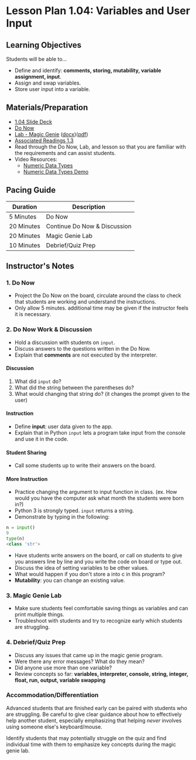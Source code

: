 # Lesson Plan 1.04: Variables and User Input

## Learning Objectives

Students will be able to...

* Define and identify: **comments,  storing, mutability, variable assignment, input**.
* Assign and swap variables.
* Store user input into a variable.

## Materials/Preparation

* [1.04 Slide Deck](https://github.com/Areson/2nd-semester-introduction-to-computer-science/raw/master/units/1_unit/slidedecks/Intro%20Python%201.04%20TEALS.pptx)
* [Do Now][]
* [Lab - Magic Genie][]  ([docx][])([pdf][])
* [Associated Readings 1.3](https://tealsk12.github.io/2nd-semester-introduction-to-computer-science/readings.md#associatedreadings/1.3)
* Read through the Do Now, Lab, and lesson so that you are familiar with the requirements and can assist students.
* Video Resources:
  * [Numeric Data Types](https://youtu.be/5yhn0MFLcu8)
  * [Numeric Data Types Demo](https://youtu.be/T1j2tfZK7OI)

## Pacing Guide

| **Duration**   |     **Description**    |
| ---------- | ------------------ |
| 5 Minutes  | Do Now             |
| 20 Minutes  | Continue Do Now & Discussion |
| 20 Minutes | Magic Genie Lab|
| 10 Minutes | Debrief/Quiz Prep         |

## Instructor's Notes

### 1. Do Now

* Project the Do Now on the board, circulate around the class to check that students are working and understand the instructions.
* Only allow 5 minutes. additional time may be given if the instructor feels it is necessary.

### 2. Do Now Work & Discussion

* Hold a discussion with students on `input`.
* Discuss answers to the questions written in the Do Now.
* Explain that **comments** are not executed by the interpreter.

#### Discussion

1. What did `input` do?
2. What did the string between the parentheses do?
3. What would changing that string do? (it changes the prompt given to the user)

#### Instruction

* Define **input**: user data given to the app.
* Explain that in Python `input` lets a program take input from the console and use it in the code.

#### Student Sharing

* Call some students up to write their answers on the board.

#### More Instruction

* Practice changing the argument to input function in class. (ex. How would you have the computer ask what month the students were born in?)
* Python 3 is strongly typed.  `input` returns a string.
* Demonstrate by typing in the following:

```python
n = input()
9
type(n)
<class 'str'>
```

* Have students write answers on the board, or call on students to give you answers line by line and you write the code on board or type out.
* Discuss the idea of setting variables to be other values.
* What would happen if you don't store a into c in this program?
* **Mutability**: you can change an existing value.

### 3. Magic Genie Lab

* Make sure students feel comfortable saving things as variables and can print multiple things.
* Troubleshoot with students and try to recognize early which students are struggling.

### 4. Debrief/Quiz Prep

* Discuss any issues that came up in the magic genie program.
* Were there any error messages? What do they mean?
* Did anyone use more than one variable?
* Review concepts so far: **variables, interpreter, console, string, integer, float, run, output, variable swapping**

### Accommodation/Differentiation

Advanced students that are finished early can be paired with students who are struggling. Be careful to give clear guidance about how to effectively help another student, especially emphasizing that helping *never* involves using someone else's keyboard/mouse.

Identify students that may potentially struggle on the quiz and find individual time with them to emphasize key concepts during the magic genie lab.

[Do Now]:do_now.md
[Lab - Magic Genie]:lab.md

[pdf]: https://github.com/Areson/2nd-semester-introduction-to-computer-science/raw/master/units/1_unit/04_lesson/lab.pdf
[docx]: https://github.com/Areson/2nd-semester-introduction-to-computer-science/raw/master/units/1_unit/04_lesson/lab.docx
[Comments Video]: https://youtu.be/kEuVvUc1Zec
